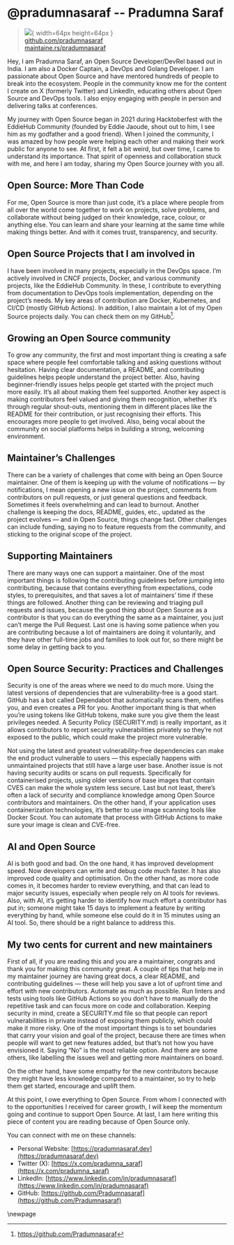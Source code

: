 # @pradumnasaraf -- Pradumna Saraf

> ![](https://github.com/pradumnasaraf.png){ width=64px height=64px }  
> [github.com/pradumnasaraf](https://github.com/pradumnasaraf)  
> [maintaine.rs/pradumnasaraf](https://maintaine.rs/pradumnasaraf)

Hey, I am Pradumna Saraf, an Open Source Developer/DevRel based out in India. I am also a Docker Captain, a DevOps and Golang Developer. I am passionate about Open Source and have mentored hundreds of people to break into the ecosystem. People in the community know me for the content I create on X (formerly Twitter) and LinkedIn, educating others about Open Source and DevOps tools. I also enjoy engaging with people in person and delivering talks at conferences.

My journey with Open Source began in 2021 during Hacktoberfest with the EddieHub Community (founded by Eddie Jaoude, shout out to him, I see him as my godfather and a good friend). When I joined the community, I was amazed by how people were helping each other and making their work public for anyone to see. At first, it felt a bit weird, but over time, I came to understand its importance. That spirit of openness and collaboration stuck with me, and here I am today, sharing my Open Source journey with you all.

## **Open Source: More Than Code**

For me, Open Source is more than just code, it’s a place where people from all over the world come together to work on projects, solve problems, and collaborate without being judged on their knowledge, race, colour, or anything else. You can learn and share your learning at the same time while making things better. And with it comes trust, transparency, and security.

## **Open Source Projects that I am involved in**

I have been involved in many projects, especially in the DevOps space. I’m actively involved in CNCF projects, Docker, and various community projects, like the EddieHub Community. In these, I contribute to everything from documentation to DevOps tools implementation, depending on the project’s needs. My key areas of contribution are Docker, Kubernetes, and CI/CD (mostly GitHub Actions). In addition, I also maintain a lot of my Open Source projects daily. You can check them on my GitHub[^385].

## **Growing an Open Source community**

To grow any community, the first and most important thing is creating a safe space where people feel comfortable talking and asking questions without hesitation. Having clear documentation, a README, and contributing guidelines helps people understand the project better. Also, having beginner-friendly issues helps people get started with the project much more easily. It’s all about making them feel supported. Another key aspect is making contributors feel valued and giving them recognition, whether it’s through regular shout-outs, mentioning them in different places like the README for their contribution, or just recognising their efforts. This encourages more people to get involved. Also, being vocal about the community on social platforms helps in building a strong, welcoming environment.

## **Maintainer’s Challenges**

There can be a variety of challenges that come with being an Open Source maintainer. One of them is keeping up with the volume of notifications — by notifications, I mean opening a new issue on the project, comments from contributors on pull requests, or just general questions and feedback. Sometimes it feels overwhelming and can lead to burnout. Another challenge is keeping the docs, README, guides, etc., updated as the project evolves — and in Open Source, things change fast. Other challenges can include funding, saying no to feature requests from the community, and sticking to the original scope of the project.

## **Supporting Maintainers**

There are many ways one can support a maintainer. One of the most important things is following the contributing guidelines before jumping into contributing, because that contains everything from expectations, code styles, to prerequisites, and that saves a lot of maintainers’ time if these things are followed. Another thing can be reviewing and triaging pull requests and issues, because the good thing about Open Source as a contributor is that you can do everything the same as a maintainer, you just can’t merge the Pull Request. Last one is having some patience when you are contributing because a lot of maintainers are doing it voluntarily, and they have other full-time jobs and families to look out for, so there might be some delay in getting back to you.

## **Open Source Security: Practices and Challenges**

Security is one of the areas where we need to do much more. Using the latest versions of dependencies that are vulnerability-free is a good start. GitHub has a bot called Dependabot that automatically scans them, notifies you, and even creates a PR for you. Another important thing is that when you’re using tokens like GitHub tokens, make sure you give them the least privileges needed. A Security Policy (SECURITY.md) is really important, as it allows contributors to report security vulnerabilities privately so they’re not exposed to the public, which could make the project more vulnerable.

Not using the latest and greatest vulnerability-free dependencies can make the end product vulnerable to users — this especially happens with unmaintained projects that still have a large user base. Another issue is not having security audits or scans on pull requests. Specifically for containerised projects, using older versions of base images that contain CVES can make the whole system less secure. Last but not least, there’s often a lack of security and compliance knowledge among Open Source contributors and maintainers. On the other hand, if your application uses containerization technologies, it’s better to use image scanning tools like Docker Scout. You can automate that process with GitHub Actions to make sure your image is clean and CVE-free.

## **AI and Open Source**

AI is both good and bad. On the one hand, it has improved development speed. Now developers can write and debug code much faster. It has also improved code quality and optimisation. On the other hand, as more code comes in, it becomes harder to review everything, and that can lead to major security issues, especially when people rely on AI tools for reviews. Also, with AI, it’s getting harder to identify how much effort a contributor has put in; someone might take 15 days to implement a feature by writing everything by hand, while someone else could do it in 15 minutes using an AI tool. So, there should be a right balance to address this.

## **My two cents for current and new maintainers**

First of all, if you are reading this and you are a maintainer, congrats and thank you for making this community great. A couple of tips that help me in my maintainer journey are having great docs, a clear README, and contributing guidelines — these will help you save a lot of upfront time and effort with new contributors. Automate as much as possible. Run linters and tests using tools like GitHub Actions so you don’t have to manually do the repetitive task and can focus more on code and collaboration. Keeping security in mind, create a SECURITY.md file so that people can report vulnerabilities in private instead of exposing them publicly, which could make it more risky. One of the most important things is to set boundaries that carry your vision and goal of the project, because there are times when people will want to get new features added, but that’s not how you have envisioned it. Saying “No” is the most reliable option. And there are some others, like labelling the issues well and getting more maintainers on board.

On the other hand, have some empathy for the new contributors because they might have less knowledge compared to a maintainer, so try to help them get started, encourage and uplift them.

At this point, I owe everything to Open Source. From whom I connected with to the opportunities I received for career growth, I will keep the momentum going and continue to support Open Source. At last, I am here writing this piece of content you are reading because of Open Source only.

You can connect with me on these channels:

- Personal Website: [https://pradumnasaraf.dev](https://pradumnasaraf.dev)
- Twitter (X): [https://x.com/pradumna_saraf](https://x.com/pradumna_saraf)
- LinkedIn: [https://www.linkedin.com/in/pradumnasaraf](https://www.linkedin.com/in/pradumnasaraf)
- GitHub: [https://github.com/Pradumnasaraf](https://github.com/Pradumnasaraf)

\newpage


[^385]: https://github.com/Pradumnasaraf
